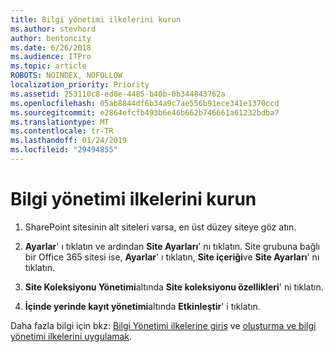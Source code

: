 ```yaml
---
title: Bilgi yönetimi ilkelerini kurun
ms.author: stevhord
author: bentoncity
ms.date: 6/26/2018
ms.audience: ITPro
ms.topic: article
ROBOTS: NOINDEX, NOFOLLOW
localization_priority: Priority
ms.assetid: 253110c8-ed8e-4485-b40b-0b344843762a
ms.openlocfilehash: 05ab8844df6b34a9c7ae556b91ece341e1370ccd
ms.sourcegitcommit: e2864efcfb493b6e46b662b746661a61232bdba7
ms.translationtype: MT
ms.contentlocale: tr-TR
ms.lasthandoff: 01/24/2019
ms.locfileid: "29494855"
---
```

# <a name="set-up-information-management-policies"></a>Bilgi yönetimi ilkelerini kurun

1. SharePoint sitesinin alt siteleri varsa, en üst düzey siteye göz atın.
    
2. **Ayarlar**' ı tıklatın ve ardından **Site Ayarları**' nı tıklatın. Site grubuna bağlı bir Office 365 sitesi ise, **Ayarlar**' ı tıklatın, **Site içeriği**ve **Site Ayarları**' nı tıklatın.
    
3. **Site Koleksiyonu Yönetimi**altında **Site koleksiyonu özellikleri**' ni tıklatın.
    
4. **İçinde yerinde kayıt yönetimi**altında **Etkinleştir**' i tıklatın.
    
Daha fazla bilgi için bkz: [Bilgi Yönetimi ilkelerine giriş](https://go.microsoft.com/fwlink/?linkid=404239) ve [oluşturma ve bilgi yönetimi ilkelerini uygulamak](https://go.microsoft.com/fwlink/?linkid=2003916).
  

